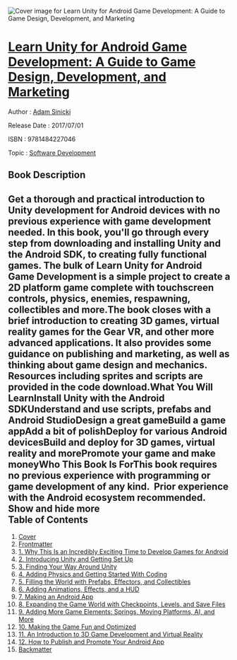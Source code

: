 ![Cover image for Learn Unity for Android Game Development: A Guide to Game Design, Development, and Marketing](https://imgdetail.ebookreading.net/cover/cover/software_development/EB9781484227046.jpg)

[Learn Unity for Android Game Development: A Guide to Game Design, Development, and Marketing](https://ebookreading.net/view/book/Learn+Unity+for+Android+Game+Development%3A+A+Guide+to+Game+Design%2C+Development%2C+and+Marketing-EB9781484227046_1.html "Learn Unity for Android Game Development: A Guide to Game Design, Development, and Marketing")
====================================================================================================================

Author : [Adam Sinicki](https://ebookreading.net/search/author/Adam+Sinicki)

Release Date : 2017/07/01

ISBN : 9781484227046

Topic : [Software Development](https://ebookreading.net/search/category/software-development)

Book Description
-----------------

 Get a thorough and practical introduction to Unity development for Android devices with no previous experience with game development needed. In this book, you'll go through every step from downloading and installing Unity and the Android SDK, to creating fully functional games. The bulk of Learn Unity for Android Game Development is a simple project to create a 2D platform game complete with touchscreen controls, physics, enemies, respawning, collectibles and more.The book closes with a brief introduction to creating 3D games, virtual reality games for the Gear VR, and other more advanced applications. It also provides some guidance on publishing and marketing, as well as thinking about game design and mechanics. Resources including sprites and scripts are provided in the code download.What You Will LearnInstall Unity with the Android SDKUnderstand and use scripts, prefabs and Android StudioDesign a great gameBuild a game appAdd a bit of polishDeploy for various Android devicesBuild and deploy for 3D games, virtual reality and morePromote your game and make moneyWho This Book Is ForThis book requires no previous experience with programming or game development of any kind.  Prior experience with the Android ecosystem recommended.          Show and hide more                
Table of Contents
-----------------

1. [Cover](https://ebookreading.net/view/book/Learn+Unity+for+Android+Game+Development%3A+A+Guide+to+Game+Design%2C+Development%2C+and+Marketing-EB9781484227046_1.html)
1. [Frontmatter](https://ebookreading.net/view/book/Learn+Unity+for+Android+Game+Development%3A+A+Guide+to+Game+Design%2C+Development%2C+and+Marketing-EB9781484227046_2.html)
1. [1. Why This Is an Incredibly Exciting Time to Develop Games for Android](https://ebookreading.net/view/book/Learn+Unity+for+Android+Game+Development%3A+A+Guide+to+Game+Design%2C+Development%2C+and+Marketing-EB9781484227046_3.html)
1. [2. Introducing Unity and Getting Set Up](https://ebookreading.net/view/book/Learn+Unity+for+Android+Game+Development%3A+A+Guide+to+Game+Design%2C+Development%2C+and+Marketing-EB9781484227046_4.html)
1. [3. Finding Your Way Around Unity](https://ebookreading.net/view/book/Learn+Unity+for+Android+Game+Development%3A+A+Guide+to+Game+Design%2C+Development%2C+and+Marketing-EB9781484227046_5.html)
1. [4. Adding Physics and Getting Started With Coding](https://ebookreading.net/view/book/Learn+Unity+for+Android+Game+Development%3A+A+Guide+to+Game+Design%2C+Development%2C+and+Marketing-EB9781484227046_6.html)
1. [5. Filling the World with Prefabs, Effectors, and Collectibles](https://ebookreading.net/view/book/Learn+Unity+for+Android+Game+Development%3A+A+Guide+to+Game+Design%2C+Development%2C+and+Marketing-EB9781484227046_7.html)
1. [6. Adding Animations, Effects, and a HUD](https://ebookreading.net/view/book/Learn+Unity+for+Android+Game+Development%3A+A+Guide+to+Game+Design%2C+Development%2C+and+Marketing-EB9781484227046_8.html)
1. [7. Making an Android App](https://ebookreading.net/view/book/Learn+Unity+for+Android+Game+Development%3A+A+Guide+to+Game+Design%2C+Development%2C+and+Marketing-EB9781484227046_9.html)
1. [8. Expanding the Game World with Checkpoints, Levels, and Save Files](https://ebookreading.net/view/book/Learn+Unity+for+Android+Game+Development%3A+A+Guide+to+Game+Design%2C+Development%2C+and+Marketing-EB9781484227046_10.html)
1. [9. Adding More Game Elements: Springs, Moving Platforms, AI, and More](https://ebookreading.net/view/book/Learn+Unity+for+Android+Game+Development%3A+A+Guide+to+Game+Design%2C+Development%2C+and+Marketing-EB9781484227046_11.html)
1. [10. Making the Game Fun and Optimized](https://ebookreading.net/view/book/Learn+Unity+for+Android+Game+Development%3A+A+Guide+to+Game+Design%2C+Development%2C+and+Marketing-EB9781484227046_12.html)
1. [11. An Introduction to 3D Game Development and Virtual Reality](https://ebookreading.net/view/book/Learn+Unity+for+Android+Game+Development%3A+A+Guide+to+Game+Design%2C+Development%2C+and+Marketing-EB9781484227046_13.html)
1. [12. How to Publish and Promote Your Android App](https://ebookreading.net/view/book/Learn+Unity+for+Android+Game+Development%3A+A+Guide+to+Game+Design%2C+Development%2C+and+Marketing-EB9781484227046_14.html)
1. [Backmatter](https://ebookreading.net/view/book/Learn+Unity+for+Android+Game+Development%3A+A+Guide+to+Game+Design%2C+Development%2C+and+Marketing-EB9781484227046_15.html)
